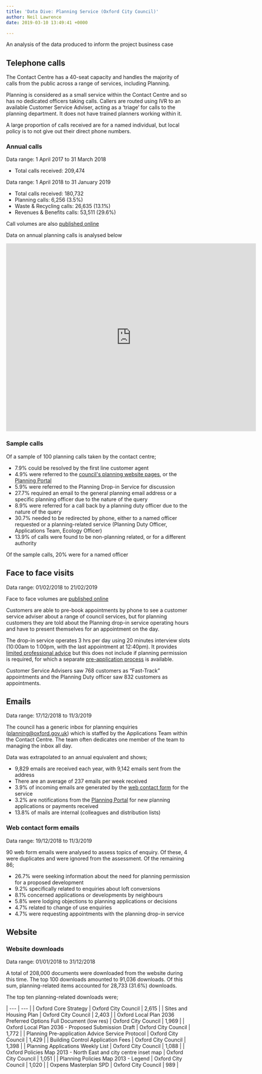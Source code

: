 ```yaml
---
title: 'Data Dive: Planning Service (Oxford City Council)'
author: Neil Lawrence
date: 2019-03-10 13:49:41 +0000

---
```

An analysis of the data produced to inform the project business case

## Telephone calls

The Contact Centre has a 40-seat capacity and handles the majority of calls from the public across a range of services, including Planning.

Planning is considered as a small service within the Contact Centre and so has no dedicated officers taking calls. Callers are routed using IVR to an available Customer Service Adviser, acting as a ‘triage’ for calls to the planning department. It does not have trained planners working within it.

A large proportion of calls received are for a named individual, but local policy is to not give out their direct phone numbers.

### Annual calls

Data range: 1 April 2017 to 31 March 2018

* Total calls received: 209,474

Data range: 1 April 2018 to 31 January 2019

* Total calls received: 180,732
* Planning calls: 6,256 (3.5%)
* Waste & Recycling calls: 26,635 (13.1%)
* Revenues & Benefits calls: 53,511 (29.6%)

Call volumes are also [published online](https://digital.oxford.gov.uk/performance/transactions.html)

Data on annual planning calls is analysed below

<iframe width="680" height="510" src="https://app.powerbi.com/view?r=eyJrIjoiYjE0MTNlYjctNGIyMC00OTRlLWIwOGUtZWUyNTEyZDIxZTAwIiwidCI6IjlmM2QwZjM5LTVlMmItNGY4OC05ZDQzLWU5MzQ0ZjlhYTAyZCIsImMiOjh9" frameborder="0" allowFullScreen="true"></iframe>

### Sample calls

Of a sample of 100 planning calls taken by the contact centre;

* 7.9% could be resolved by the first line customer agent
* 4.9% were referred to the [council's planning website pages](https://www.oxford.gov.uk/planning), or the [Planning Portal](https://www.planningportal.co.uk/)
* 5.9% were referred to the Planning Drop-in Service for discussion
* 27.7% required an email to the general planning email address or a specific planning officer due to the nature of the query
* 8.9% were referred for a call back by a planning duty officer due to the nature of the query
* 30.7% needed to be redirected by phone, either to a named officer requested or a planning-related service (Planning Duty Officer, Applications Team, Ecology Officer)
* 13.9% of calls were found to be non-planning related, or for a different authority

Of the sample calls, 20% were for a named officer

## Face to face visits

Data range: 01/02/2018 to 21/02/2019

Face to face volumes are [published online](https://digital.oxford.gov.uk/performance/transactions.html)

Customers are able to pre-book appointments by phone to see a customer service adviser about a range of council services, but for planning customers they are told about the Planning drop-in service operating hours and have to present themselves for an appointment on the day.

The drop-in service operates 3 hrs per day using 20 minutes interview slots (10:00am to 1:00pm, with the last appointment at 12:40pm). It provides [limited professional advice](https://www.oxford.gov.uk/info/20066/planning_applications/723/contacting_us_for_planning_advice) but this does not include if planning permission is required, for which a separate [pre-application process](https://www.oxford.gov.uk/info/20066/planning_applications/331/pre-application_planning_advice) is available.

Customer Service Advisers saw 768 customers as “Fast-Track” appointments and the Planning Duty officer saw 832 customers as appointments.

## Emails

Data range: 17/12/2018 to 11/3/2019

The council has a generic inbox for planning enquiries (planning@oxford.gov.uk) which is staffed by the Applications Team within the Contact Centre. The team often dedicates one member of the team to managing the inbox all day.

Data was extrapolated to an annual equivalent and shows;

* 9,829 emails are received each year, with 9,142 emails sent from the address
* There are an average of 237 emails per week received
* 3.9% of incoming emails are generated by the [web contact form](https://ecitizen.oxford.gov.uk/citizenportal/form.aspx?form=Web_Contact_Form&Service=PlanningAdviceDutyService) for the service
* 3.2% are notifications from the [Planning Portal](https://www.planningportal.co.uk/) for new planning applications or payments received
* 13.8% of mails are internal (colleagues and distribution lists)

### Web contact form emails

Data range: 19/12/2018 to 11/3/2019

90 web form emails were analysed to assess topics of enquiry. Of these, 4 were duplicates and were ignored from the assessment. Of the remaining 86;

* 26.7% were seeking information about the need for planning permission for a proposed development
* 9.2% specifically related to enquiries about loft conversions
* 8.1% concerned applications or developments by neighbours
* 5.8% were lodging objections to planning applications or decisions
* 4.7% related to change of use enquiries
* 4.7% were requesting appointments with the planning drop-in service

## Website

### Website downloads

Data range: 01/01/2018 to 31/12/2018

A total of 208,000 documents were downloaded from the website during this time. The top 100 downloads amounted to 91,036 downloads. Of this sum, planning-related items accounted for 28,733 (31.6%) downloads.

The top ten planning-related downloads were;

| --- | --- |
| Oxford Core Strategy | Oxford City Council | 2,615 |
| Sites and Housing Plan | Oxford City Council | 2,403 |
| Oxford Local Plan 2036 Preferred Options Full Document (low res) | Oxford City Council | 1,969 |
| Oxford Local Plan 2036 - Proposed Submission Draft | Oxford City Council | 1,772 |
| Planning Pre-application Advice Service Protocol | Oxford City Council | 1,429 |
| Building Control Application Fees | Oxford City Council | 1,398 |
| Planning Applications Weekly List | Oxford City Council | 1,088 |
| Oxford Policies Map 2013 - North East and city centre inset map | Oxford City Council | 1,051 |
| Planning Policies Map 2013 - Legend | Oxford City Council | 1,020 |
| Oxpens Masterplan SPD | Oxford City Council | 989 |